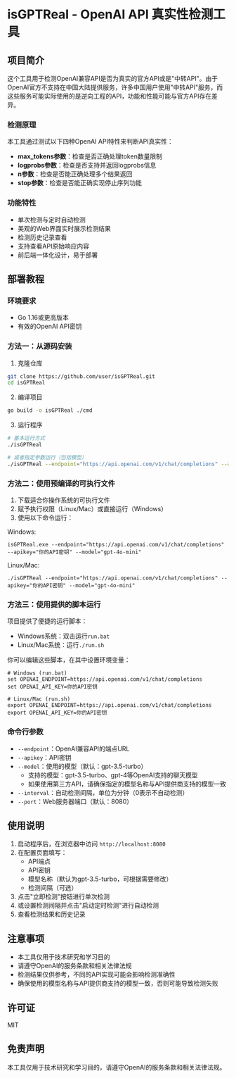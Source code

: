 # isGPTReal - OpenAI API 真实性检测工具

## 项目简介

这个工具用于检测OpenAI兼容API是否为真实的官方API或是"中转API"。由于OpenAI官方不支持在中国大陆提供服务，许多中国用户使用"中转API"服务，而这些服务可能实际使用的是逆向工程的API，功能和性能可能与官方API存在差异。

### 检测原理

本工具通过测试以下四种OpenAI API特性来判断API真实性：

- **max_tokens参数**：检查是否正确处理token数量限制
- **logprobs参数**：检查是否支持并返回logprobs信息
- **n参数**：检查是否能正确处理多个结果返回
- **stop参数**：检查是否能正确实现停止序列功能

### 功能特性

- 单次检测与定时自动检测
- 美观的Web界面实时展示检测结果
- 检测历史记录查看
- 支持查看API原始响应内容
- 前后端一体化设计，易于部署

## 部署教程

### 环境要求

- Go 1.16或更高版本
- 有效的OpenAI API密钥

### 方法一：从源码安装

1. 克隆仓库

```bash
git clone https://github.com/user/isGPTReal.git
cd isGPTReal
```

2. 编译项目

```bash
go build -o isGPTReal ./cmd
```

3. 运行程序

```bash
# 基本运行方式
./isGPTReal

# 或者指定参数运行（包括模型）
./isGPTReal --endpoint="https://api.openai.com/v1/chat/completions" --apikey="你的API密钥" --model="gpt-4o-mini" --port=8080
```

### 方法二：使用预编译的可执行文件

1. 下载适合你操作系统的可执行文件
2. 赋予执行权限（Linux/Mac）或直接运行（Windows）
3. 使用以下命令运行：

Windows:
```
isGPTReal.exe --endpoint="https://api.openai.com/v1/chat/completions" --apikey="你的API密钥" --model="gpt-4o-mini"
```

Linux/Mac:
```
./isGPTReal --endpoint="https://api.openai.com/v1/chat/completions" --apikey="你的API密钥" --model="gpt-4o-mini"
```

### 方法三：使用提供的脚本运行

项目提供了便捷的运行脚本：

- Windows系统：双击运行`run.bat`
- Linux/Mac系统：运行`./run.sh`

你可以编辑这些脚本，在其中设置环境变量：

```
# Windows (run.bat)
set OPENAI_ENDPOINT=https://api.openai.com/v1/chat/completions
set OPENAI_API_KEY=你的API密钥

# Linux/Mac (run.sh)
export OPENAI_ENDPOINT=https://api.openai.com/v1/chat/completions
export OPENAI_API_KEY=你的API密钥
```

### 命令行参数

- `--endpoint`：OpenAI兼容API的端点URL
- `--apikey`：API密钥
- `--model`：使用的模型（默认：gpt-3.5-turbo）
  - 支持的模型：gpt-3.5-turbo、gpt-4等OpenAI支持的聊天模型
  - 如果使用第三方API，请确保指定的模型名称与API提供商支持的模型一致
- `--interval`：自动检测间隔，单位为分钟（0表示不自动检测）
- `--port`：Web服务器端口（默认：8080）

## 使用说明

1. 启动程序后，在浏览器中访问 `http://localhost:8080`
2. 在配置页面填写：
   - API端点
   - API密钥
   - 模型名称（默认为gpt-3.5-turbo，可根据需要修改）
   - 检测间隔（可选）
3. 点击"立即检测"按钮进行单次检测
4. 或设置检测间隔并点击"启动定时检测"进行自动检测
5. 查看检测结果和历史记录

## 注意事项

- 本工具仅用于技术研究和学习目的
- 请遵守OpenAI的服务条款和相关法律法规
- 检测结果仅供参考，不同的API实现可能会影响检测准确性
- 确保使用的模型名称与API提供商支持的模型一致，否则可能导致检测失败

## 许可证

MIT

## 免责声明

本工具仅用于技术研究和学习目的，请遵守OpenAI的服务条款和相关法律法规。 